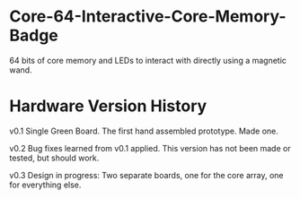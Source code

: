 # Core-64-Interactive-Core-Memory-Badge
64 bits of core memory and LEDs to interact with directly using a magnetic wand.

# Hardware Version History
v0.1 Single Green Board. The first hand assembled prototype. Made one.

v0.2 Bug fixes learned from v0.1 applied. This version has not been made or tested, but should work.

v0.3 Design in progress: Two separate boards, one for the core array, one for everything else.

